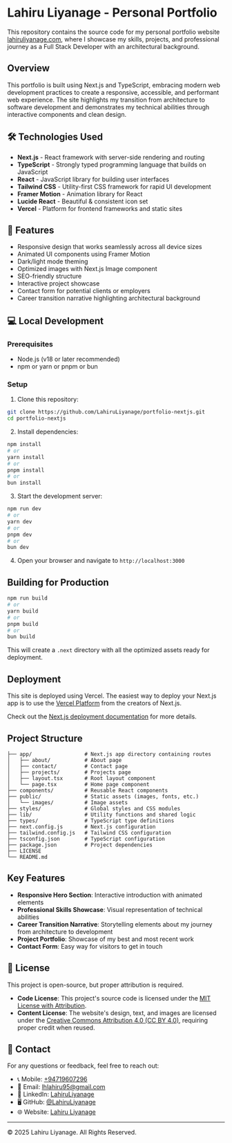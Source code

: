 # Lahiru Liyanage - Personal Portfolio

This repository contains the source code for my personal portfolio website [lahiruliyanage.com](https://lahiruliyanage.com), where I showcase my skills, projects, and professional journey as a Full Stack Developer with an architectural background.

## Overview

This portfolio is built using Next.js and TypeScript, embracing modern web development practices to create a responsive, accessible, and performant web experience. The site highlights my transition from architecture to software development and demonstrates my technical abilities through interactive components and clean design.

## 🛠️ Technologies Used

- **Next.js** - React framework with server-side rendering and routing
- **TypeScript** - Strongly typed programming language that builds on JavaScript
- **React** - JavaScript library for building user interfaces
- **Tailwind CSS** - Utility-first CSS framework for rapid UI development
- **Framer Motion** - Animation library for React
- **Lucide React** - Beautiful & consistent icon set
- **Vercel** - Platform for frontend frameworks and static sites

## 🌟 Features

- Responsive design that works seamlessly across all device sizes
- Animated UI components using Framer Motion
- Dark/light mode theming
- Optimized images with Next.js Image component
- SEO-friendly structure
- Interactive project showcase
- Contact form for potential clients or employers
- Career transition narrative highlighting architectural background

## 💻 Local Development

### Prerequisites

- Node.js (v18 or later recommended)
- npm or yarn or pnpm or bun

### Setup

1. Clone this repository:
```bash
git clone https://github.com/LahiruLiyanage/portfolio-nextjs.git
cd portfolio-nextjs
```

2. Install dependencies:
```bash
npm install
# or
yarn install
# or
pnpm install
# or
bun install
```

3. Start the development server:
```bash
npm run dev
# or
yarn dev
# or
pnpm dev
# or
bun dev
```

4. Open your browser and navigate to `http://localhost:3000`

## Building for Production

```bash
npm run build
# or
yarn build
# or
pnpm build
# or
bun build
```

This will create a `.next` directory with all the optimized assets ready for deployment.

## Deployment

This site is deployed using Vercel. The easiest way to deploy your Next.js app is to use the [Vercel Platform](https://vercel.com/new?utm_medium=default-template&filter=next.js&utm_source=create-next-app&utm_campaign=create-next-app-readme) from the creators of Next.js.

Check out the [Next.js deployment documentation](https://nextjs.org/docs/app/building-your-application/deploying) for more details.

## Project Structure

```
├── app/                 # Next.js app directory containing routes
│   ├── about/           # About page
│   ├── contact/         # Contact page
│   ├── projects/        # Projects page
│   ├── layout.tsx       # Root layout component
│   └── page.tsx         # Home page component
├── components/          # Reusable React components
├── public/              # Static assets (images, fonts, etc.)
│   └── images/          # Image assets
├── styles/              # Global styles and CSS modules
├── lib/                 # Utility functions and shared logic
├── types/               # TypeScript type definitions
├── next.config.js       # Next.js configuration
├── tailwind.config.js   # Tailwind CSS configuration
├── tsconfig.json        # TypeScript configuration
├── package.json         # Project dependencies
├── LICENSE
└── README.md
```

## Key Features

- **Responsive Hero Section**: Interactive introduction with animated elements
- **Professional Skills Showcase**: Visual representation of technical abilities
- **Career Transition Narrative**: Storytelling elements about my journey from architecture to development
- **Project Portfolio**: Showcase of my best and most recent work
- **Contact Form**: Easy way for visitors to get in touch

## 📜 License

This project is open-source, but proper attribution is required.

- **Code License**: This project's source code is licensed under the [MIT License with Attribution](LICENSE).
- **Content License**: The website's design, text, and images are licensed under the [Creative Commons Attribution 4.0 (CC BY 4.0)](https://creativecommons.org/licenses/by/4.0/), requiring proper credit when reused.

## 📩 Contact

For any questions or feedback, feel free to reach out:

- 📞 Mobile: [+94719607296](tel:+94719607296)
- 📧 Email: [lhlahiru95@gmail.com](mailto:lhlahiru95@gmail.com)
- 💼 LinkedIn: [LahiruLiyanage](https://www.linkedin.com/in/lahiruliyanage/)
- 🖥️ GitHub: [@LahiruLiyanage](https://github.com/LahiruLiyanage)
- 🌐 Website: [Lahiru Liyanage](https://lahiruliyanage.com)

---

© 2025 Lahiru Liyanage. All Rights Reserved.